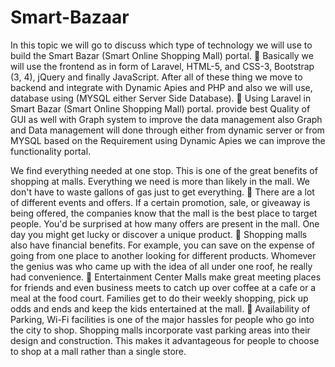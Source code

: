# Smart-Bazaar
In this topic we will go to discuss which type of technology we will use to build the Smart Bazar (Smart Online Shopping Mall) portal.
 Basically we will use the frontend as in form of Laravel, HTML-5, and CSS-3, Bootstrap (3, 4), jQuery and finally JavaScript. After all of these thing we move to backend and integrate with Dynamic Apies and PHP and also we will use, database using (MYSQL either Server Side Database).
 Using Laravel in Smart Bazar (Smart Online Shopping Mall) portal. provide best Quality of GUI as well with Graph system to improve the data management also Graph and Data management will done through either from dynamic server or from MYSQL based on the Requirement using Dynamic Apies we can improve the functionality portal.

We find everything needed at one stop. This is one of the great benefits of shopping at malls. Everything we need is more than likely in the mall. We don't have to waste gallons of gas just to get everything.
 There are a lot of different events and offers. If a certain promotion, sale, or giveaway is being offered, the companies know that the mall is the best place to target people. You'd be surprised at how many offers are present in the mall. One day you might get lucky or discover a unique product.
 Shopping malls also have financial benefits. For example, you can save on the expense of going from one place to another looking for different products. Whomever the genius was who came up with the idea of all under one roof, he really had convenience.
 Entertainment Center Malls make great meeting places for friends and even business meets to catch up over coffee at a cafe or a meal at the food court. Families get to do their weekly shopping, pick up odds and ends and keep the kids entertained at the mall.
 Availability of Parking, Wi-Fi facilities is one of the major hassles for people who go into the city to shop. Shopping malls incorporate vast parking areas into their design and construction. This makes it advantageous for people to choose to shop at a mall rather than a single store.
